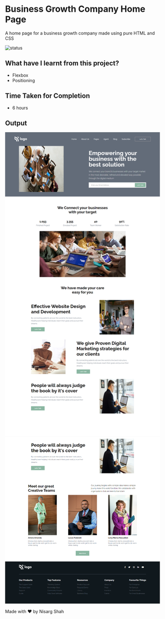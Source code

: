 # Business Growth Company Home Page
A home page for a business growth company made using pure HTML and CSS

![status](https://img.shields.io/badge/status-ongoing-green)

## What have I learnt from this project?
- Flexbox
- Positioning

## Time Taken for Completion
- 6 hours

<!-- ### Checkout the Project here : [hostingservices](https://hostingservices.netlify.app/) -->

## Output
![output](output1.png)
![output](output2.png)


Made with ❤️ by Nisarg Shah


